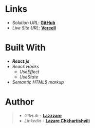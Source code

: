 # Links
- *Solution URL*: **[GitHub](https://github.com/Lazzzare/CountDown-Timer)**
- *Live Site URL*: **[Vercell](https://countdown-react-pk1h1wqow-lazzzare.vercel.app/)**


# Built With

- ***React.js***
- *Reack Hooks*
    - *UseEffect*
    - *UseState*
- *Semantic HTML5 markup*


# Author

> - *GitHub* - **[Lazzzare](https://github.com/Lazzzare)**
> - *Linkedin* - **[Lazare Chkhartishvili](https://www.linkedin.com/in/lazare-chkhartishvili-0a6434235/)**

